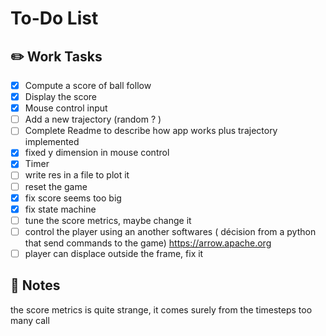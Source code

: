 # To-Do List

## ✏️ Work Tasks
- [x] Compute a score of ball follow
- [x] Display the score
- [x] Mouse control input
- [ ] Add a new trajectory (random ? )
- [ ] Complete Readme to describe how app works plus trajectory implemented
- [x] fixed y dimension in mouse control
- [x] Timer
- [ ] write res in a file to plot it
- [ ] reset the game
- [x] fix score seems too big
- [x] fix state machine
- [ ] tune the score metrics, maybe change it 
- [ ] control the player using an another softwares ( décision from a python that send commands to the game) https://arrow.apache.org
- [ ] player can displace outside the frame, fix it

## 📝 Notes

the score metrics is quite strange, it comes surely from the timesteps too many call 

